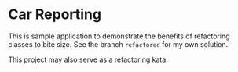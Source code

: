 # Car Reporting

This is sample application to demonstrate the benefits of refactoring classes to bite size. See the branch `refactored`
for my own solution. 

This project may also serve as a refactoring kata. 
